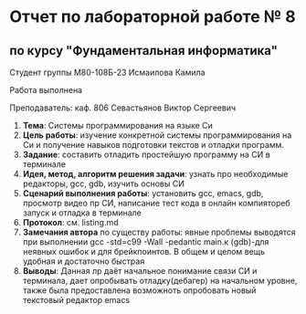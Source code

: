# Отчет по лабораторной работе № 8
## по курсу "Фундаментальная информатика"

Студент группы М80-108Б-23 Исмаилова Камила

Работа выполнена 

Преподаватель: каф. 806 Севастьянов Виктор Сергеевич

1. **Тема**: Системы программирования на языке Си
2. **Цель работы**: изучение конкретной системы программирования на Си и получение навыков подготовки текстов и отладки программ.
3. **Задание**: составить  отладить простейшую программу на СИ в терминале
4. **Идея, метод, алгоритм решения задачи**: узнать про необходимые редакторы, gcc, gdb, изучить основы СИ
5. **Сценарий выполнения работы**: установить gcc, emacs, gdb, просмотр видео пр СИ, написание тест кода в онлайн компиятореб запуск и отладка в терминале
6. **Протокол**: cм. listing.md
7. **Замечания автора** по существу работы: явные проблемы выводятся при выполнении gcc -std=c99 -Wall -pedantic main.к (gdb)-для неявных ошибок и для брейкпоинтов. В общем и целом вещь удобная и достаточно быстрая
8. **Выводы**: Данная лр даёт начальное понимание связи СИ и терминала, дает опробывать отладку(дебагер) на начальном уровне, также была предоставлена возможноть опробовать новый текстовый редактор emacs
